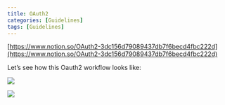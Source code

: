 ```yaml
---
title: OAuth2
categories: [Guidelines]
tags: [Guidelines]
---
```


[https://www.notion.so/OAuth2-3dc156d79089437db7f6becd4fbc222d](https://www.notion.so/OAuth2-3dc156d79089437db7f6becd4fbc222d)


Let’s see how this Oauth2 workflow looks like:


![](https://prod-files-secure.s3.us-west-2.amazonaws.com/9960fb2a-b75e-4bea-a8f9-b00925db1215/3bce41e0-99e8-4ebd-9701-e2bc9cbb79a2/Untitled.png?X-Amz-Algorithm=AWS4-HMAC-SHA256&X-Amz-Content-Sha256=UNSIGNED-PAYLOAD&X-Amz-Credential=ASIAZI2LB466UZHGJJDG%2F20250609%2Fus-west-2%2Fs3%2Faws4_request&X-Amz-Date=20250609T202637Z&X-Amz-Expires=3600&X-Amz-Security-Token=IQoJb3JpZ2luX2VjENT%2F%2F%2F%2F%2F%2F%2F%2F%2F%2FwEaCXVzLXdlc3QtMiJIMEYCIQCWWf71Wgp0MzFVqM%2BKkrHujOm2pQr7CCuzugjGER3tlwIhAIuQtPIC%2F3h3kYOqOkrpKEHiK955VqSF3L0rFG5JdSjjKogECK3%2F%2F%2F%2F%2F%2F%2F%2F%2F%2FwEQABoMNjM3NDIzMTgzODA1Igw6%2Fy4Qc1kaet2VIbgq3AORd%2BhgNtg6GtLNXMRyrJ%2FOgo13qwYW%2Ff9mRZ5U1HzuZiTiqMOmRZCuSUwECaIldEI4r%2BmqnZRos22lWDcpJLJn4KGbDFgqYog5cd33lkPgzk8sbVWWqAtBF1zAB7OIA1LY1Gjh3NbC7XRW1eZen%2FZx1aR%2FI%2B4rVZVOjHUK7qzrxxhQgmdVwDO7ao%2BzysIlxzxrrvnlsJ7Wfph9yeQ9CKI%2FRV1fHK5Sg%2BAX1%2BB6nXV9MTUmoLEUd2KixT86SGIEYBIk2cF66LZdpJozMQw7KljmaaMrI1yhvtkabV6KtrMTNlBx45u%2BRnC73hkFYv1MDdtgWoh2o83%2BlKzJq%2FGSr2Kyyo%2Bdm1h1vDPI9YBtbHMjfqzYh1NwxswCg56MXaTIXp%2BWzkL7SVtkGb1ZPIxFbtN3m0EkpLw1QEmCw58pQv8qFNX%2FpVyU4cxV%2Bt4fRjyntaBcflp%2B5kmplFbXa1I1mYqKEs3CgTpxJM68CT4m9VQc8Ymg0N%2F6DsXazN3WGuUoM4JUmvG2R2JDiLrovvSVbKiKYblpXoktBtpUW3xwLU8c8NZpvUyiEc%2BOJd3BEB%2Fjx%2FZZ%2F78VxIE5OuShL6zK0gOhr7guEa1vbWMj5vT%2Bldl3n%2BQUcsH8al5xkNfaRTCZ%2BZzCBjqkAVzaM9E2QEO4damzrNRNrzbGj6XzXtiMrfUtzG6XexMJG3PgNJ%2FawFDiqB9YpHmUOZMYLm58aBKUFsCWYFvDn7niS5VUMkb5S0%2BY%2FEPbMeTPb7Tx2tIEbE8JL13XJHrAEcQUccO8Uwi6dxj34rQqAZ3yQcTqHGDUg2FnGBIGwptdpMTJnS2FrnqmkHC27XZJlGzVr5EF6eZXx4LMQT2uLTi4q4un&X-Amz-Signature=37d89b1f1a74dfd206624f710517d11bc7c1cd119a864a299812bd3ee3f1149c&X-Amz-SignedHeaders=host&x-id=GetObject)


![](https://prod-files-secure.s3.us-west-2.amazonaws.com/9960fb2a-b75e-4bea-a8f9-b00925db1215/27d32b66-de43-41de-80f7-7edb81d1190f/Untitled.png?X-Amz-Algorithm=AWS4-HMAC-SHA256&X-Amz-Content-Sha256=UNSIGNED-PAYLOAD&X-Amz-Credential=ASIAZI2LB466UZHGJJDG%2F20250609%2Fus-west-2%2Fs3%2Faws4_request&X-Amz-Date=20250609T202637Z&X-Amz-Expires=3600&X-Amz-Security-Token=IQoJb3JpZ2luX2VjENT%2F%2F%2F%2F%2F%2F%2F%2F%2F%2FwEaCXVzLXdlc3QtMiJIMEYCIQCWWf71Wgp0MzFVqM%2BKkrHujOm2pQr7CCuzugjGER3tlwIhAIuQtPIC%2F3h3kYOqOkrpKEHiK955VqSF3L0rFG5JdSjjKogECK3%2F%2F%2F%2F%2F%2F%2F%2F%2F%2FwEQABoMNjM3NDIzMTgzODA1Igw6%2Fy4Qc1kaet2VIbgq3AORd%2BhgNtg6GtLNXMRyrJ%2FOgo13qwYW%2Ff9mRZ5U1HzuZiTiqMOmRZCuSUwECaIldEI4r%2BmqnZRos22lWDcpJLJn4KGbDFgqYog5cd33lkPgzk8sbVWWqAtBF1zAB7OIA1LY1Gjh3NbC7XRW1eZen%2FZx1aR%2FI%2B4rVZVOjHUK7qzrxxhQgmdVwDO7ao%2BzysIlxzxrrvnlsJ7Wfph9yeQ9CKI%2FRV1fHK5Sg%2BAX1%2BB6nXV9MTUmoLEUd2KixT86SGIEYBIk2cF66LZdpJozMQw7KljmaaMrI1yhvtkabV6KtrMTNlBx45u%2BRnC73hkFYv1MDdtgWoh2o83%2BlKzJq%2FGSr2Kyyo%2Bdm1h1vDPI9YBtbHMjfqzYh1NwxswCg56MXaTIXp%2BWzkL7SVtkGb1ZPIxFbtN3m0EkpLw1QEmCw58pQv8qFNX%2FpVyU4cxV%2Bt4fRjyntaBcflp%2B5kmplFbXa1I1mYqKEs3CgTpxJM68CT4m9VQc8Ymg0N%2F6DsXazN3WGuUoM4JUmvG2R2JDiLrovvSVbKiKYblpXoktBtpUW3xwLU8c8NZpvUyiEc%2BOJd3BEB%2Fjx%2FZZ%2F78VxIE5OuShL6zK0gOhr7guEa1vbWMj5vT%2Bldl3n%2BQUcsH8al5xkNfaRTCZ%2BZzCBjqkAVzaM9E2QEO4damzrNRNrzbGj6XzXtiMrfUtzG6XexMJG3PgNJ%2FawFDiqB9YpHmUOZMYLm58aBKUFsCWYFvDn7niS5VUMkb5S0%2BY%2FEPbMeTPb7Tx2tIEbE8JL13XJHrAEcQUccO8Uwi6dxj34rQqAZ3yQcTqHGDUg2FnGBIGwptdpMTJnS2FrnqmkHC27XZJlGzVr5EF6eZXx4LMQT2uLTi4q4un&X-Amz-Signature=3df262c4432c0e3c4fd0cd28746e5e5511f1514b3edccf54c594d117b95a6d62&X-Amz-SignedHeaders=host&x-id=GetObject)

